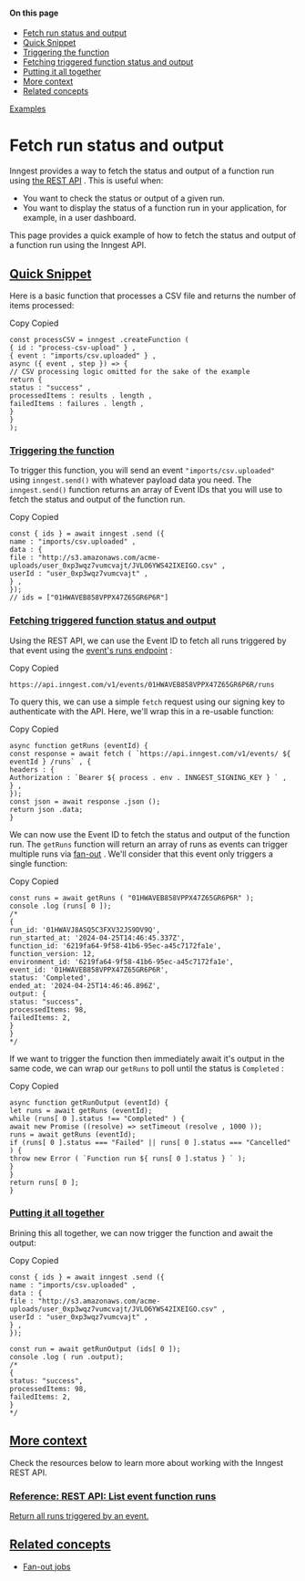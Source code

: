 #### On this page

- [Fetch run status and output](\docs\examples\fetch-run-status-and-output#fetch-run-status-and-output)
- [Quick Snippet](\docs\examples\fetch-run-status-and-output#quick-snippet)
- [Triggering the function](\docs\examples\fetch-run-status-and-output#triggering-the-function)
- [Fetching triggered function status and output](\docs\examples\fetch-run-status-and-output#fetching-triggered-function-status-and-output)
- [Putting it all together](\docs\examples\fetch-run-status-and-output#putting-it-all-together)
- [More context](\docs\examples\fetch-run-status-and-output#more-context)
- [Related concepts](\docs\examples\fetch-run-status-and-output#related-concepts)

[Examples](\docs\examples)

# Fetch run status and output

Inngest provides a way to fetch the status and output of a function run using [the REST API](https://api-docs.inngest.com/docs/inngest-api/1j9i5603g5768-introduction) . This is useful when:

- You want to check the status or output of a given run.
- You want to display the status of a function run in your application, for example, in a user dashboard.

This page provides a quick example of how to fetch the status and output of a function run using the Inngest API.

## [Quick Snippet](\docs\examples\fetch-run-status-and-output#quick-snippet)

Here is a basic function that processes a CSV file and returns the number of items processed:

Copy Copied

```
const processCSV = inngest .createFunction (
{ id : "process-csv-upload" } ,
{ event : "imports/csv.uploaded" } ,
async ({ event , step }) => {
// CSV processing logic omitted for the sake of the example
return {
status : "success" ,
processedItems : results . length ,
failedItems : failures . length ,
}
}
);
```

### [Triggering the function](\docs\examples\fetch-run-status-and-output#triggering-the-function)

To trigger this function, you will send an event `"imports/csv.uploaded"` using `inngest.send()` with whatever payload data you need. The `inngest.send()` function returns an array of Event IDs that you will use to fetch the status and output of the function run.

Copy Copied

```
const { ids } = await inngest .send ({
name : "imports/csv.uploaded" ,
data : {
file : "http://s3.amazonaws.com/acme-uploads/user_0xp3wqz7vumcvajt/JVLO6YWS42IXEIGO.csv" ,
userId : "user_0xp3wqz7vumcvajt" ,
} ,
});
// ids = ["01HWAVEB858VPPX47Z65GR6P6R"]
```

### [Fetching triggered function status and output](\docs\examples\fetch-run-status-and-output#fetching-triggered-function-status-and-output)

Using the REST API, we can use the Event ID to fetch all runs triggered by that event using the [event's runs endpoint](https://api-docs.inngest.com/docs/inngest-api/yoyeen3mu7wj0-list-event-function-runs) :

Copy Copied

```
https://api.inngest.com/v1/events/01HWAVEB858VPPX47Z65GR6P6R/runs
```

To query this, we can use a simple `fetch` request using our signing key to authenticate with the API. Here, we'll wrap this in a re-usable function:

Copy Copied

```
async function getRuns (eventId) {
const response = await fetch ( `https://api.inngest.com/v1/events/ ${ eventId } /runs` , {
headers : {
Authorization : `Bearer ${ process . env . INNGEST_SIGNING_KEY } ` ,
} ,
});
const json = await response .json ();
return json .data;
}
```

We can now use the Event ID to fetch the status and output of the function run. The `getRuns` function will return an array of runs as events can trigger multiple runs via [fan-out](\docs\guides\fan-out-jobs) . We'll consider that this event only triggers a single function:

Copy Copied

```
const runs = await getRuns ( "01HWAVEB858VPPX47Z65GR6P6R" );
console .log (runs[ 0 ]);
/*
{
run_id: '01HWAVJ8ASQ5C3FXV32JS9DV9Q',
run_started_at: '2024-04-25T14:46:45.337Z',
function_id: '6219fa64-9f58-41b6-95ec-a45c7172fa1e',
function_version: 12,
environment_id: '6219fa64-9f58-41b6-95ec-a45c7172fa1e',
event_id: '01HWAVEB858VPPX47Z65GR6P6R',
status: 'Completed',
ended_at: '2024-04-25T14:46:46.896Z',
output: {
status: "success",
processedItems: 98,
failedItems: 2,
}
}
*/
```

If we want to trigger the function then immediately await it's output in the same code, we can wrap our `getRuns` to poll until the status is `Completed` :

Copy Copied

```
async function getRunOutput (eventId) {
let runs = await getRuns (eventId);
while (runs[ 0 ].status !== "Completed" ) {
await new Promise ((resolve) => setTimeout (resolve , 1000 ));
runs = await getRuns (eventId);
if (runs[ 0 ].status === "Failed" || runs[ 0 ].status === "Cancelled" ) {
throw new Error ( `Function run ${ runs[ 0 ].status } ` );
}
}
return runs[ 0 ];
}
```

### [Putting it all together](\docs\examples\fetch-run-status-and-output#putting-it-all-together)

Brining this all together, we can now trigger the function and await the output:

Copy Copied

```
const { ids } = await inngest .send ({
name : "imports/csv.uploaded" ,
data : {
file : "http://s3.amazonaws.com/acme-uploads/user_0xp3wqz7vumcvajt/JVLO6YWS42IXEIGO.csv" ,
userId : "user_0xp3wqz7vumcvajt" ,
} ,
});

const run = await getRunOutput (ids[ 0 ]);
console .log ( run .output);
/*
{
status: "success",
processedItems: 98,
failedItems: 2,
}
*/
```

## [More context](\docs\examples\fetch-run-status-and-output#more-context)

Check the resources below to learn more about working with the Inngest REST API.

### [Reference: REST API: List event function runs](https://api-docs.inngest.com/docs/inngest-api/yoyeen3mu7wj0-list-event-function-runs)

[Return all runs triggered by an event.](https://api-docs.inngest.com/docs/inngest-api/yoyeen3mu7wj0-list-event-function-runs)

## [Related concepts](\docs\examples\fetch-run-status-and-output#related-concepts)

- [Fan-out jobs](\docs\guides\fan-out-jobs)